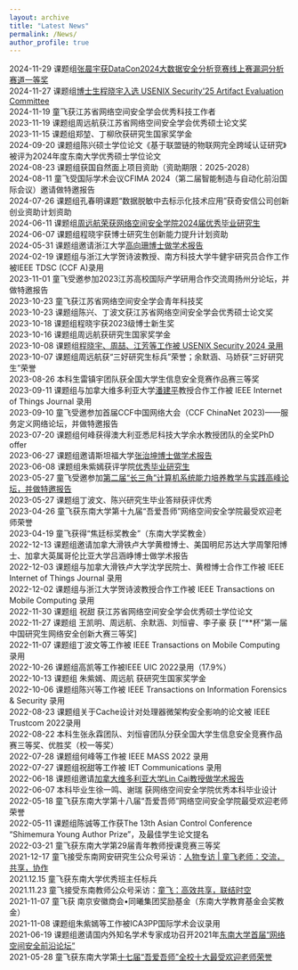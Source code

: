 ```yaml
---
layout: archive
title: "Latest News"
permalink: /News/
author_profile: true
---
```

2024-11-29 课题组[张晨宇获DataCon2024大数据安全分析竞赛线上赛漏洞分析赛道一等奖](https://mp.weixin.qq.com/s/f5W3SDWX3UBYfDrcnMldmw)<br>
2024-11-27 课题组[博士生程晓宇入选 USENIX Security'25 Artifact Evaluation Committee](https://www.usenix.org/conference/usenixsecurity25/call-for-papers)<br>
2024-11-19 童飞获江苏省网络空间安全学会优秀科技工作者<br>
2023-11-19 课题组周远航获江苏省网络空间安全学会优秀硕士论文奖<br>
2023-11-15 课题组郑堃、丁柳欣获研究生国家奖学金<br>
2024-09-20 课题组陈兴硕士学位论文《基于联盟链的物联网完全跨域认证研究》被评为2024年度东南大学优秀硕士学位论文<br>
2024-08-23 课题组获国自然面上项目资助（资助期限：2025-2028）<br>
2024-08-11 童飞受国际学术会议CFIMA 2024（第二届智能制造与自动化前沿国际会议）邀请做特邀报告<br>
2024-07-26 课题组孔春明课题“数据脱敏中去标示化技术应用”获奇安信公司创新创业资助计划资助<br>
2024-06-11 课题组[周远航荣获网络空间安全学院2024届优秀毕业研究生](https://cyber.seu.edu.cn/2024/0611/c18217a493451/page.htm)<br>
2024-06-07 课题组程晓宇获博士研究生创新能力提升计划资助<br>
2024-05-31 课题组邀请浙江大学[高向珊博士做学术报告](https://cyber.seu.edu.cn/2024/0530/c20213a492081/page.htm)<br>
2024-02-19 课题组与浙江大学贺诗波教授、南方科技大学牛健宇研究员合作工作被IEEE TDSC (CCF A)录用<br>
2023-11-01 童飞受邀参加2023江苏高校国际产学研用合作交流周扬州分论坛，并做特邀报告<br>
2023-10-23 童飞获江苏省网络空间安全学会青年科技奖<br>
2023-10-23 课题组陈兴、丁波文获江苏省网络空间安全学会优秀硕士论文奖<br>
2023-10-18 课题组程晓宇获2023级博士新生奖<br>
2023-10-16 课题组周远航获研究生国家奖学金<br>
2023-10-08 课题组[程晓宇、周喆、江芳等工作被 USENIX Security 2024 录用](https://cyber.seu.edu.cn/2023/1008/c18222a467574/page.psp)<br>
2023-10-07 课题组周远航获“三好研究生标兵”荣誉；余默涵、马娇获“三好研究生”荣誉<br>
2023-08-26 本科生雷镇宇团队获全国大学生信息安全竞赛作品赛三等奖<br>
2023-09-11 课题组与加拿大维多利亚大学[潘建平](http://webhome.cs.uvic.ca/~pan/)教授合作工作被 IEEE Internet of Things Journal 录用<br>
2023-09-10 童飞受邀参加首届CCF中国网络大会（CCF ChinaNet 2023)——服务定义网络论坛，并做特邀报告<br>
2023-07-20 课题组何峰获得澳大利亚悉尼科技大学余水教授团队的全奖PhD offer<br>
2023-06-27 课题组邀请斯坦福大学[张治坤博士做学术报告](https://cyber.seu.edu.cn/2023/0621/c20213a449331/page.htm)<br>
2023-06-08 课题组朱紫嫣获评学院[优秀毕业研究生](https://cyber.seu.edu.cn/2023/0608/c18217a447956/page.psp)<br>
2023-05-27 童飞受邀参加[第二届“长三角”计算机系统能力培养教学与实践高峰论坛，并做特邀报告](https://mp.weixin.qq.com/s/3gB9vUH_X3Q5mnByCtEm1A)<br>
2023-05-27 课题组丁波文、陈兴研究生毕业答辩获评优秀<br>
2023-04-26 童飞获东南大学第十九届“吾爱吾师”网络空间安全学院最受欢迎老师荣誉<br>
2023-04-19 童飞获得“焦廷标奖教金”（东南大学奖教金）<br>
2022-12-13 课题组邀请加拿大滑铁卢大学黄橙博士、美国明尼苏达大学周擎阳博士、加拿大英属哥伦比亚大学吕涵峥博士做学术报告<br>
2022-12-03 课题组与加拿大滑铁卢大学沈学民院士、黄橙博士合作工作被 IEEE Internet of Things Journal 录用<br>
2022-12-02 课题组与浙江大学贺诗波教授合作工作被 IEEE Transactions on Mobile Computing 录用<br>
2022-11-30 课题组 祝甜 获江苏省网络空间安全学会优秀硕士学位论文<br>
2022-11-27 课题组 王凯明、周远航、余默涵、刘恒睿、李子豪 获 [“**杯”第一届中国研究生网络安全创新大赛三等奖]<br>
2022-11-07 课题组丁波文等工作被 IEEE Transactions on Mobile Computing 录用<br>
2022-10-26 课题组高凯等工作被IEEE UIC 2022录用（17.9%）<br>
2022-10-13 课题组 朱紫嫣、周远航 获研究生国家奖学金<br>
2022-10-06 课题组陈兴等工作被 IEEE Transactions on Information Forensics & Security 录用<br>
2022-08-23 课题组关于Cache设计对处理器微架构安全影响的论文被 IEEE Trustcom 2022录用<br>
2022-08-22 本科生张永霖团队、刘恒睿团队分获全国大学生信息安全竞赛作品赛三等奖、优胜奖（校一等奖）<br>
2022-07-28 课题组何峰等工作被 IEEE MASS 2022 录用<br>
2022-07-27 课题组祝甜等工作被 IET Communications 录用<br>
2022-06-18 课题组邀请[加拿大维多利亚大学Lin Cai教授做学术报告](https://cyber.seu.edu.cn/2022/0614/c20213a411721/page.htm)<br>
2022-06-07 本科毕业生徐一鸣、谢瑞 获网络空间安全学院优秀本科毕业设计<br>
2022-05-18 童飞获东南大学第十八届“吾爱吾师”网络空间安全学院最受欢迎老师荣誉<br>
2022-05-11 课题组陈诚等工作获The 13th Asian Control Conference “Shimemura Young Author Prize”，及最佳学生论文提名<br>
2022-03-21 童飞获东南大学第29届青年教师授课竞赛三等奖<br>
2021-12-17 童飞接受东南网安研究生公众号采访：[人物专访 | 童飞老师：交流，共享，协作](https://mp.weixin.qq.com/s/ANjDIZRlJlCfFuevVoe0Fw)<br>
2021.12.15 童飞获东南大学优秀班主任标兵<br>
2021.11.23 童飞接受东南教师公众号采访：[童飞：高效共享，联结时空](https://mp.weixin.qq.com/s/5p_ledzybVDwV5GF_FR8OA)<br>
2021-11-07 童飞获 南京安徽商会•同曦集团奖励基金（东南大学教育基金会奖教金）<br>
2021-11-08 课题组朱紫嫣等工作被ICA3PP国际学术会议录用<br>
2021-06-19 课题组邀请国内外知名学术专家成功召开2021年[东南大学首届“网络空间安全前沿论坛”](https://cyber.seu.edu.cn/2021/0621/c18222a375481/page.htm)<br>
2021-05-28 童飞获东南大学第[十七届“吾爱吾师”全校十大最受欢迎老师荣誉](https://mp.weixin.qq.com/s/sLewC1UOp0hI80GoQt2Bfw)<br>

